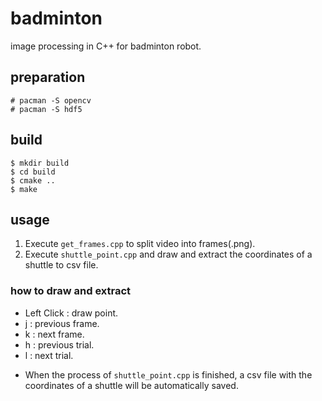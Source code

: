 # badminton
image processing in C++ for badminton robot.   
## preparation
```
# pacman -S opencv
# pacman -S hdf5
```
## build
```
$ mkdir build
$ cd build
$ cmake ..
$ make
```
## usage
1. Execute ```get_frames.cpp``` to split video into frames(.png).
2. Execute ```shuttle_point.cpp``` and draw and extract the coordinates of a shuttle to csv file.

### how to draw and extract
- Left Click : draw point.
- j : previous frame.
- k : next frame.
- h : previous trial.
- l : next trial.

* When the process of ``shuttle_point.cpp`` is finished, a csv file with the coordinates of a shuttle will be automatically saved.
